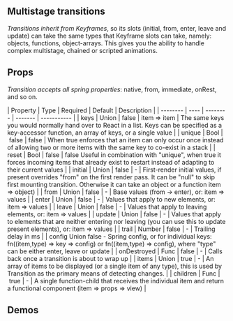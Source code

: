 ## Multistage transitions

*Transitions inherit from Keyframes*, so its slots (initial, from, enter, leave and update) can take the same types that Keyframe slots can take, namely: objects, functions, object-arrays. This gives you the ability to handle complex multistage, chained or scripted animations.

## Props

*Transition accepts all spring properties*: native, from, immediate, onRest, and so on.

| Property | Type | Required | Default | Description |
| -------- | ---- | -------- | ------- | ----------- |
| keys | Union | false | item => item | The same keys you would normally hand over to React in a list. Keys can be specified as a key-accessor function, an array of keys, or a single value |
| unique | Bool | false | false | When true enforces that an item can only occur once instead of allowing two or more items with the same key to co-exist in a stack |
| reset | Bool | false | false	Useful in combination with "unique", when true it forces incoming items that already exist to restart instead of adapting to their current values |
| initial | Union | false | - | First-render initial values, if present overrides "from" on the first render pass. It can be "null" to skip first mounting transition. Otherwise it can take an object or a function item => object) |
| from | Union | false | - | Base values (from -> enter), or: item => values |
| enter | Union | false | - | Values that apply to new elements, or: item => values |
| leave | Union | false | - | Values that apply to leaving elements, or: item => values |
| update | Union | false | - | Values that apply to elements that are neither entering nor leaving (you can use this to update present elements), or: item => values |
| trail | Number | false | - | Trailing delay in ms |
| config	Union	false	-	Spring config, or for individual keys: fn((item,type) => key => config) or fn((item,type) => config), where "type" can be either enter, leave or update |
| onDestroyed | Func | false | - | Calls back once a transition is about to wrap up |
| items | Union | true | - | An array of items to be displayed (or a single item of any type), this is used by Transition as the primary means of detecting changes. |
| children | Func | true | - | A single function-child that receives the individual item and return a functional component (item => props => view) |

## Demos